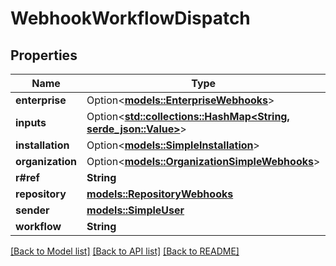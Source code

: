 # WebhookWorkflowDispatch

## Properties

Name | Type | Description | Notes
------------ | ------------- | ------------- | -------------
**enterprise** | Option<[**models::EnterpriseWebhooks**](enterprise-webhooks.md)> |  | [optional]
**inputs** | Option<[**std::collections::HashMap<String, serde_json::Value>**](serde_json::Value.md)> |  | 
**installation** | Option<[**models::SimpleInstallation**](simple-installation.md)> |  | [optional]
**organization** | Option<[**models::OrganizationSimpleWebhooks**](organization-simple-webhooks.md)> |  | [optional]
**r#ref** | **String** |  | 
**repository** | [**models::RepositoryWebhooks**](repository-webhooks.md) |  | 
**sender** | [**models::SimpleUser**](simple-user.md) |  | 
**workflow** | **String** |  | 

[[Back to Model list]](../README.md#documentation-for-models) [[Back to API list]](../README.md#documentation-for-api-endpoints) [[Back to README]](../README.md)


